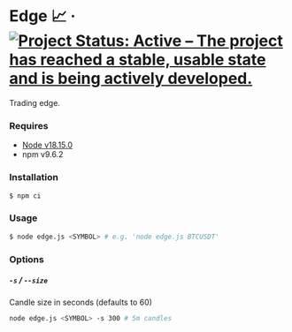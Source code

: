 # Edge 📈 &middot; [![Project Status: Active – The project has reached a stable, usable state and is being actively developed.](https://www.repostatus.org/badges/latest/active.svg)](https://www.repostatus.org/#active)

Trading edge.

### Requires

- [Node v18.15.0](https://nodejs.org/)
- npm v9.6.2

### Installation

```sh
$ npm ci
```

### Usage

```sh
$ node edge.js <SYMBOL> # e.g. 'node edge.js BTCUSDT'
```

### Options

##### `-s` / `--size`

Candle size in seconds (defaults to 60)

```sh
node edge.js <SYMBOL> -s 300 # 5m candles
```
